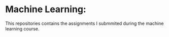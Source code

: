 # Machine Learning:

This repositories contains the assignments I submmited during the machine learning course.
